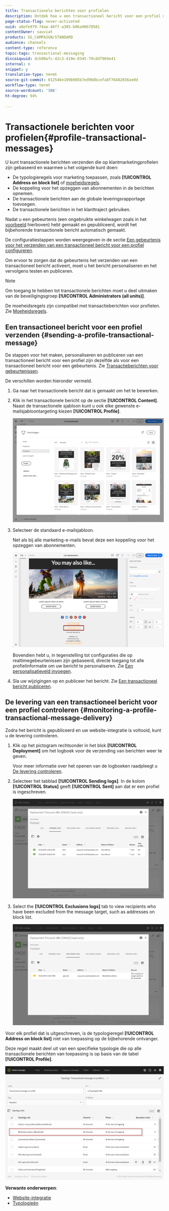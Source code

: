```yaml
---
title: Transactionele berichten voor profielen
description: Ontdek hoe u een transactioneel bericht voor een profiel maakt en publiceert.
page-status-flag: never-activated
uuid: a8efe979-74ae-46ff-a305-b86a90679581
contentOwner: sauviat
products: SG_CAMPAIGN/STANDARD
audience: channels
content-type: reference
topic-tags: transactional-messaging
discoiquuid: dcb90afc-42c3-419e-8345-79cddf969e41
internal: n
snippet: y
translation-type: tm+mt
source-git-commit: 012546e109b085b7ed968bcefa8f76482656ae0d
workflow-type: tm+mt
source-wordcount: '386'
ht-degree: 94%

---
```



# Transactionele berichten voor profielen{#profile-transactional-messages}

U kunt transactionele berichten verzenden die op klantmarketingprofielen zijn gebaseerd en waarmee u het volgende kunt doen:

* De typologieregels voor marketing toepassen, zoals **[!UICONTROL Address on block list]** of [moeheidsregels](../../sending/using/fatigue-rules.md).
* De koppeling voor het opzeggen van abonnementen in de berichten opnemen.
* De transactionele berichten aan de globale leveringsrapportage toevoegen.
* De transactionele berichten in het klanttraject gebruiken.

Nadat u een gebeurtenis (een ongebruikte winkelwagen zoals in het [voorbeeld](../../channels/using/about-transactional-messaging.md#transactional-messaging-operating-principle) hierboven) hebt gemaakt en gepubliceerd, wordt het bijbehorende transactionele bericht automatisch gemaakt.

De configuratiestappen worden weergegeven in de sectie [Een gebeurtenis voor het verzenden van een transactioneel bericht voor een profiel configureren](../../administration/using/configuring-transactional-messaging.md#use-case--configuring-an-event-to-send-a-transactional-message).

Om ervoor te zorgen dat de gebeurtenis het verzenden van een transactioneel bericht activeert, moet u het bericht personaliseren en het vervolgens testen en publiceren.

>[!NOTE]
>
>Om toegang te hebben tot transactionele berichten moet u deel uitmaken van de beveiligingsgroep **[!UICONTROL Administrators (all units)]**.
>
>De moeheidsregels zijn compatibel met transactieberichten voor profielen. Zie [Moeheidsregels](../../sending/using/fatigue-rules.md).

## Een transactioneel bericht voor een profiel verzenden {#sending-a-profile-transactional-message}

De stappen voor het maken, personaliseren en publiceren van een transactioneel bericht voor een profiel zijn dezelfde als voor een transactioneel bericht voor een gebeurtenis. Zie [Transactieberichten voor gebeurtenissen](../../channels/using/event-transactional-messages.md).

De verschillen worden hieronder vermeld.

1. Ga naar het transactionele bericht dat is gemaakt om het te bewerken.
1. Klik in het transactionele bericht op de sectie **[!UICONTROL Content]**. Naast de transactionele sjabloon kunt u ook elke gewenste e-mailsjabloontargeting kiezen **[!UICONTROL Profile]**.

   ![](assets/message-center_marketing_templates.png)

1. Selecteer de standaard e-mailsjabloon.

   Net als bij alle marketing-e-mails bevat deze een koppeling voor het opzeggen van abonnementen.

   ![](assets/message-center_marketing_perso_unsubscription.png)

   Bovendien hebt u, in tegenstelling tot configuraties die op realtimegebeurtenissen zijn gebaseerd, directe toegang tot alle profielinformatie om uw bericht te personaliseren. Zie [Een personalisatieveld invoegen](../../designing/using/personalization.md#inserting-a-personalization-field).

1. Sla uw wijzigingen op en publiceer het bericht. Zie [Een transactioneel bericht publiceren](../../channels/using/event-transactional-messages.md#publishing-a-transactional-message).

## De levering van een transactioneel bericht voor een profiel controleren {#monitoring-a-profile-transactional-message-delivery}

Zodra het bericht is gepubliceerd en uw website-integratie is voltooid, kunt u de levering controleren.

1. Klik op het pictogram rechtsonder in het blok **[!UICONTROL Deployment]** om het logboek voor de verzending van berichten weer te geven.

   Voor meer informatie over het openen van de logboeken raadpleegt u [De levering controleren](../../sending/using/monitoring-a-delivery.md).

1. Selecteer het tabblad **[!UICONTROL Sending logs]**. In de kolom **[!UICONTROL Status]** geeft **[!UICONTROL Sent]** aan dat er een profiel is ingeschreven.

   ![](assets/message-center_marketing_sending_logs.png)

1. Select the **[!UICONTROL Exclusions logs]** tab to view recipients who have been excluded from the message target, such as addresses on block list.

   ![](assets/message-center_marketing_exclusion_logs.png)

Voor elk profiel dat is uitgeschreven, is de typologieregel **[!UICONTROL Address on block list]** niet van toepassing op de bijbehorende ontvanger.

Deze regel maakt deel uit van een specifieke typologie die op alle transactionele berichten van toepassing is op basis van de tabel **[!UICONTROL Profile]**.

![](assets/message-center_marketing_typology.png)

**Verwante onderwerpen**:

* [Website-integratie](../../administration/using/configuring-transactional-messaging.md#integrating-the-triggering-of-the-event-in-a-website)
* [Typologieën](../../sending/using/about-typology-rules.md)

